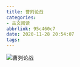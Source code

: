 ```yaml
---
title: 曹刿论战
categories: 
- 古文阅读
abbrlink: 95c460c7
date: 2020-11-28 20:54:07
tags:
---
```

![曹刿论战](https://serverless-page-bucket-jm08mud0-1300042459.cos-website.ap-shanghai.myqcloud.com/pic26.jpg)
